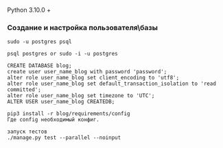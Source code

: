 Python 3.10.0 +

### Создание и настройка пользователя\базы 
    sudo -u postgres psql

    psql postgres or sudo -i -u postgres
    
    CREATE DATABASE blog;
    create user user_name_blog with password 'password';
    alter role user_name_blog set client_encoding to 'utf8';
    alter role user_name_blog set default_transaction_isolation to 'read committed';
    alter role user_name_blog set timezone to 'UTC';
    ALTER USER user_name_blog CREATEDB;

    pip3 install -r blog/requirements/config
    Где config необходимый конфиг.
    
    запуск тестов
    ./manage.py test --parallel --noinput
